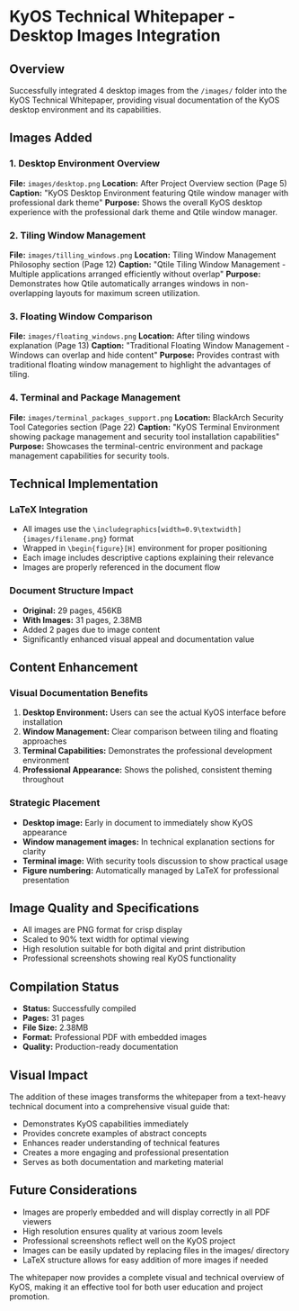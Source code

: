 # KyOS Technical Whitepaper - Desktop Images Integration

## Overview
Successfully integrated 4 desktop images from the `/images/` folder into the KyOS Technical Whitepaper, providing visual documentation of the KyOS desktop environment and its capabilities.

## Images Added

### 1. Desktop Environment Overview
**File:** `images/desktop.png`
**Location:** After Project Overview section (Page 5)
**Caption:** "KyOS Desktop Environment featuring Qtile window manager with professional dark theme"
**Purpose:** Shows the overall KyOS desktop experience with the professional dark theme and Qtile window manager.

### 2. Tiling Window Management
**File:** `images/tilling_windows.png`
**Location:** Tiling Window Management Philosophy section (Page 12)
**Caption:** "Qtile Tiling Window Management - Multiple applications arranged efficiently without overlap"
**Purpose:** Demonstrates how Qtile automatically arranges windows in non-overlapping layouts for maximum screen utilization.

### 3. Floating Window Comparison
**File:** `images/floating_windows.png`
**Location:** After tiling windows explanation (Page 13)
**Caption:** "Traditional Floating Window Management - Windows can overlap and hide content"
**Purpose:** Provides contrast with traditional floating window management to highlight the advantages of tiling.

### 4. Terminal and Package Management
**File:** `images/terminal_packages_support.png`
**Location:** BlackArch Security Tool Categories section (Page 22)
**Caption:** "KyOS Terminal Environment showing package management and security tool installation capabilities"
**Purpose:** Showcases the terminal-centric environment and package management capabilities for security tools.

## Technical Implementation

### LaTeX Integration
- All images use the `\includegraphics[width=0.9\textwidth]{images/filename.png}` format
- Wrapped in `\begin{figure}[H]` environment for proper positioning
- Each image includes descriptive captions explaining their relevance
- Images are properly referenced in the document flow

### Document Structure Impact
- **Original:** 29 pages, 456KB
- **With Images:** 31 pages, 2.38MB
- Added 2 pages due to image content
- Significantly enhanced visual appeal and documentation value

## Content Enhancement

### Visual Documentation Benefits
1. **Desktop Environment:** Users can see the actual KyOS interface before installation
2. **Window Management:** Clear comparison between tiling and floating approaches
3. **Terminal Capabilities:** Demonstrates the professional development environment
4. **Professional Appearance:** Shows the polished, consistent theming throughout

### Strategic Placement
- **Desktop image:** Early in document to immediately show KyOS appearance
- **Window management images:** In technical explanation sections for clarity
- **Terminal image:** With security tools discussion to show practical usage
- **Figure numbering:** Automatically managed by LaTeX for professional presentation

## Image Quality and Specifications
- All images are PNG format for crisp display
- Scaled to 90% text width for optimal viewing
- High resolution suitable for both digital and print distribution
- Professional screenshots showing real KyOS functionality

## Compilation Status
- **Status:** Successfully compiled
- **Pages:** 31 pages
- **File Size:** 2.38MB
- **Format:** Professional PDF with embedded images
- **Quality:** Production-ready documentation

## Visual Impact
The addition of these images transforms the whitepaper from a text-heavy technical document into a comprehensive visual guide that:
- Demonstrates KyOS capabilities immediately
- Provides concrete examples of abstract concepts
- Enhances reader understanding of technical features
- Creates a more engaging and professional presentation
- Serves as both documentation and marketing material

## Future Considerations
- Images are properly embedded and will display correctly in all PDF viewers
- High resolution ensures quality at various zoom levels
- Professional screenshots reflect well on the KyOS project
- Images can be easily updated by replacing files in the images/ directory
- LaTeX structure allows for easy addition of more images if needed

The whitepaper now provides a complete visual and technical overview of KyOS, making it an effective tool for both user education and project promotion.
